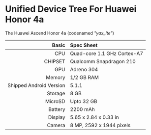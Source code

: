 Unified Device Tree For Huawei Honor 4a
==============================================

The Huawei Ascend Honor 4a (codenamed _"yax_lte"_)

Basic   | Spec Sheet
-------:|:-------------------------
CPU     | Quad-core 1.1 GHz Cortex-A7
CHIPSET | Qualcomm Snapdragon 210
GPU     | Adreno 304
Memory  | 1/2 GB RAM
Shipped Android Version | 5.1.1
Storage | 8 GB
MicroSD | Upto 32 GB
Battery | 2200 mAh
Display | 5.65 x 2.84 x 0.33 in
Camera  | 8 MP, 2592 х 1944 pixels
